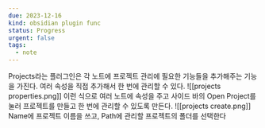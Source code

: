 ```yaml
---
due: 2023-12-16
kind: obsidian plugin func
status: Progress
urgent: false
tags:
  - note
---
```


Projects라는 플러그인은 각 노트에 프로젝트 관리에 필요한 기능들을 추가해주는 기능을 가진다. 여러 속성을 직접 추가해서 한 번에 관리할 수 있다.
![[projects properties.png]]
이런 식으로 여러 노트에 속성을 주고 사이드 바의 Open Project를 눌러 프로젝트를 만들고 한 번에 관리할 수 있도록 만든다.
![[projects create.png]]
Name에 프로젝트 이름을 쓰고, Path에 관리할 프로젝트의 폴더를 선택한다
